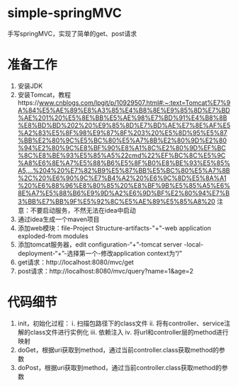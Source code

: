 # simple-springMVC
手写springMVC，实现了简单的get、post请求
# 准备工作
1. 安装JDK
2. 安装Tomcat，教程https://www.cnblogs.com/lpgit/p/10929507.html#:~:text=Tomcat%E7%9A%84%E5%AE%89%E8%A3%85%E4%B8%8E%E9%85%8D%E7%BD%AE%201%20%E5%8E%BB%E5%AE%98%E7%BD%91%E4%B8%8B%E8%BD%BD%202%20%E9%85%8D%E7%BD%AE%E7%8E%AF%E5%A2%83%E5%8F%98%E9%87%8F%203%20%E5%8D%95%E5%87%BB%E2%80%9C%E5%BC%80%E5%A7%8B%E2%80%9D%E2%80%94%E2%80%9C%E8%BF%90%E8%A1%8C%E2%80%9D%EF%BC%8C%E8%BE%93%E5%85%A5%22cmd%22%EF%BC%8C%E5%9C%A8%E6%8E%A7%E5%88%B6%E5%8F%B0%E8%BE%93%E5%85%A5,...%204%20%E7%82%B9%E5%87%BB%E5%BC%80%E5%A7%8B%2C%20%E6%90%9C%E7%B4%A2%20%E6%9C%8D%E5%8A%A1%20%E6%88%96%E8%80%85%20%E8%BF%9B%E5%85%A5%E6%8E%A7%E5%88%B6%E9%9D%A2%E6%9D%BF%E2%80%94%E7%B3%BB%E7%BB%9F%E5%92%8C%E5%AE%89%E5%85%A8%20
注意：不要启动服务，不然无法在idea中启动
4. 通过idea生成一个maven项目
5. 添加web模块：file-Project Structure-artifacts-"+"-web application exploded-from modules
6. 添加tomcat服务器，edit configuration-“+”-tomcat server -local-deployment-“+”-选择第一个-修改application context为“/”
7. get请求：http://localhost:8080/mvc/get
8. post请求：http://localhost:8080/mvc/query?name=1&age=2
# 代码细节
1. init，初始化过程：
    ⅰ. 扫描包路径下的class文件
    ⅱ. 将有controller、service注解的class文件进行实例化
    ⅲ. 依赖注入
    ⅳ. 将url和controller层的method进行映射
 2. doGet，根据uri获取到method，通过当前controller.class获取method的参数
 3. doPost，根据uri获取到method，通过当前controller.class获取method的参数
